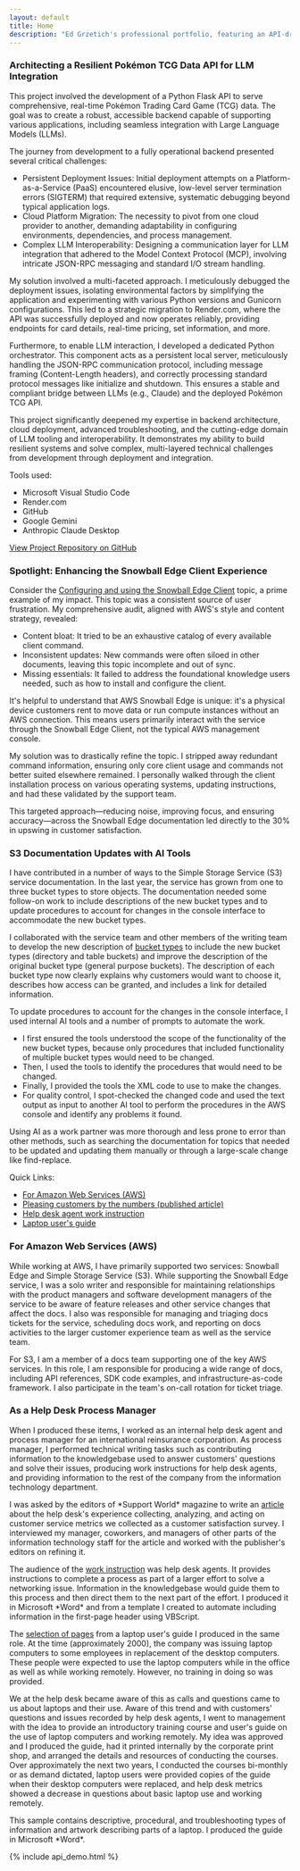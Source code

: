 ```yaml
---
layout: default
title: Home
description: "Ed Grzetich's professional portfolio, featuring an API-driven resume, comprehensive writing samples from AWS and earlier career, and content strategy insights."    
---
```

<div class="project-card">
<h3 class="text-lg font-semibold text-gray-800 mb-2">Architecting a Resilient Pokémon TCG Data API for LLM Integration</h3>
<p class="text-gray-700 mb-3">This project involved the development of a Python Flask API to serve comprehensive, real-time Pokémon Trading Card Game (TCG) data. The goal was to create a robust, accessible backend capable of supporting various applications, including seamless integration with Large Language Models (LLMs).</p>
<p class="text-gray-700 mb-3">The journey from development to a fully operational backend presented several critical challenges:</p>
<ul class="list-disc pl-5 text-gray-700 space-y-1 mb-3"><li>Persistent Deployment Issues: Initial deployment attempts on a Platform-as-a-Service (PaaS) encountered elusive, low-level server termination errors (SIGTERM) that required extensive, systematic debugging beyond typical application logs.</li>
<li>Cloud Platform Migration: The necessity to pivot from one cloud provider to another, demanding adaptability in configuring environments, dependencies, and process management.</li>
<li>Complex LLM Interoperability: Designing a communication layer for LLM integration that adhered to the Model Context Protocol (MCP), involving intricate JSON-RPC messaging and standard I/O stream handling.</li></ul>
<p class="text-gray-700 mb-3">My solution involved a multi-faceted approach. I meticulously debugged the deployment issues, isolating environmental factors by simplifying the application and experimenting with various Python versions and Gunicorn configurations. This led to a strategic migration to Render.com, where the API was successfully deployed and now operates reliably, providing endpoints for card details, real-time pricing, set information, and more.</p>
<p class="text-gray-700 mb-3">Furthermore, to enable LLM interaction, I developed a dedicated Python orchestrator. This component acts as a persistent local server, meticulously handling the JSON-RPC communication protocol, including message framing (Content-Length headers), and correctly processing standard protocol messages like initialize and shutdown. This ensures a stable and compliant bridge between LLMs (e.g., Claude) and the deployed Pokémon TCG API.</p>
<p class="text-gray-700 mb-3">This project significantly deepened my expertise in backend architecture, cloud deployment, advanced troubleshooting, and the cutting-edge domain of LLM tooling and interoperability. It demonstrates my ability to build resilient systems and solve complex, multi-layered technical challenges from development through deployment and integration.</p>
<p class="text-gray-700 mb-3">Tools used:
<ul class="list-disc pl-5 text-gray-700 space-y-1 mb-3">
<li>Microsoft Visual Studio Code</li>
<li>Render.com</li>
<li>GitHub</li>
<li>Google Gemini</li>
<li>Anthropic Claude Desktop</li>
</ul>
<p class="text-gray-700 mb-3"><a href="https://github.com/grzetich/pokemon-tcg-mcp" class="text-red-700 hover:underline" target="_blank">View Project Repository on GitHub</a></p>

<div class="project-card">
<h3 class="text-lg font-semibold text-gray-800 mb-2">Spotlight: Enhancing the Snowball Edge Client Experience</h3>
    <p class="text-gray-700 mb-3">
        Consider the <a href="https://docs.aws.amazon.com/snowball/latest/developer-guide/using-client-commands.html" class="text-red-700 hover:underline" target="_blank">Configuring and using the Snowball Edge Client</a> topic, a prime example of my impact. This topic was a consistent source of user frustration. My comprehensive audit, aligned with AWS's style and content strategy, revealed:
    </p>
    <ul class="list-disc pl-5 text-gray-700 space-y-1 mb-3">
        <li>Content bloat: It tried to be an exhaustive catalog of every available client command.</li>
        <li>Inconsistent updates: New commands were often siloed in other documents, leaving this topic incomplete and out of sync.</li>
        <li>Missing essentials: It failed to address the foundational knowledge users needed, such as how to install and configure the client.</li>
    </ul>
    <p class="text-gray-700 mb-3">
        It's helpful to understand that AWS Snowball Edge is unique: it's a physical device customers rent to move data or run compute instances without an AWS connection. This means users primarily interact with the service through the Snowball Edge Client, not the typical AWS management console.
    </p>
    <p class="text-gray-700 mb-3">
        My solution was to drastically refine the topic. I stripped away redundant command information, ensuring only core client usage and commands not better suited elsewhere remained. I personally walked through the client installation process on various operating systems, updating instructions, and had these validated by the support team.
    </p>
    <p class="text-gray-700 mb-3">
        This targeted approach—reducing noise, improving focus, and ensuring accuracy—across the Snowball Edge documentation led directly to the 30%  in upswing in customer satisfaction.
    </p>
</div>

<div class="project-card">
    <h3 class="text-xl font-semibold text-red-700 mb-2">S3 Documentation Updates with AI Tools</h3>
    <p class="text-gray-700 mb-3">
        I have contributed in a number of ways to the Simple Storage Service (S3) service documentation. In the last year, the service has grown from one to three bucket types to store objects. The documentation needed some follow-on work to include descriptions of the new bucket types and to update procedures to account for changes in the console interface to accommodate the new bucket types.
    </p>
    <p class="text-gray-700 mb-3">
        I collaborated with the service team and other members of the writing team to develop the new description of <a href="https://docs.aws.amazon.com/AmazonS3/latest/userguide/Welcome.html#BasicsBucket" class="text-red-700 hover:underline" target="_blank">bucket types</a> to include the new bucket types (directory and table buckets) and improve the description of the original bucket type (general purpose buckets). The description of each bucket type now clearly explains why customers would want to choose it, describes how access can be granted, and includes a link for detailed information.
    </p>
    <p class="text-gray-700 mb-3">
        To update procedures to account for the changes in the console interface, I used internal AI tools and a number of prompts to automate the work.
    </p>
    <ul class="list-disc pl-5 text-gray-700 space-y-1 mb-3">
        <li>I first ensured the tools understood the scope of the functionality of the new bucket types, because only procedures that included functionality of multiple bucket types would need to be changed.</li>
        <li>Then, I used the tools to identify the procedures that would need to be changed.</li>
        <li>Finally, I provided the tools the XML code to use to make the changes.</li>
        <li>For quality control, I spot-checked the changed code and used the text output as input to another AI tool to perform the procedures in the AWS console and identify any problems it found.</li>
    </ul>
    <p class="text-gray-700">
        Using AI as a work partner was more thorough and less prone to error than other methods, such as searching the documentation for topics that needed to be updated and updating them manually or through a large-scale change like find-replace.
    </p>
</div>

<p class="text-gray-700 font-semibold mb-4">Quick Links:</p>
<ul class="list-none flex flex-wrap gap-4 mb-8">
    <li><a href="#for-amazon-web-services-aws-section" class="text-red-700 hover:underline">For Amazon Web Services (AWS)</a></li>
    <li><a href="{{ site.baseurl }}/assets/other/article.pdf" class="text-red-700 hover:underline" target="_blank">Pleasing customers by the numbers (published article)</a></li>
    <li><a href="{{ site.baseurl }}/assets/other/hd_wi.pdf" class="text-red-700 hover:underline" target="_blank">Help desk agent work instruction</a></li>
    <li><a href="{{ site.baseurl }}/assets/other/lptp_trn.pdf" class="text-red-700 hover:underline" target="_blank">Laptop user's guide</a></li>
</ul>
<div class="project-card">
<h3 id="for-amazon-web-services-aws-section" class="text-2xl font-bold text-gray-900 mb-3">For Amazon Web Services (AWS)</h3>
<p class="text-gray-700 mb-4">
    While working at AWS, I have primarily supported two services: Snowball Edge and Simple Storage Service (S3). While supporting the Snowball Edge service, I was a solo writer and responsible for maintaining relationships with the product managers and software development managers of the service to be aware of feature releases and other service changes that affect the docs. I also was responsible for managing and triaging docs tickets for the service, scheduling docs work, and reporting on docs activities to the larger customer experience team as well as the service team.
</p>
<p class="text-gray-700 mb-4">
    For S3, I am a member of a docs team supporting one of the key AWS services. In this role, I am responsible for producing a wide range of docs, including API references, SDK code examples, and infrastructure-as-code framework. I also participate in the team's on-call rotation for ticket triage.
</p>
</div>
<div class="project-card">
<h3 id="as-a-help-desk-process-manager-section" class="text-2xl font-bold text-gray-900 mb-3 mt-6">As a Help Desk Process Manager</h3>
<p class="text-gray-700 mb-4">
    When I produced these items, I worked as an internal help desk agent and process manager for an international reinsurance corporation. As process manager, I performed technical writing tasks such as contributing information to the knowledgebase used to answer customers' questions and solve their issues, producing work instructions for help desk agents, and providing information to the rest of the company from the information technology department.
</p>
<p class="text-gray-700 mb-4">
    I was asked by the editors of *Support World* magazine to write an <a href="{{ site.baseurl }}/assets/other/article.pdf" class="text-red-700 hover:underline" target="_blank">article</a> about the help desk's experience collecting, analyzing, and acting on customer service metrics we collected as a customer satisfaction survey. I interviewed my manager, coworkers, and managers of other parts of the information technology staff for the article and worked with the publisher's editors on refining it.
</p>
<p class="text-gray-700 mb-4">
    The audience of the <a href="{{ site.baseurl }}/assets/other/hd_wi.pdf" class="text-red-700 hover:underline" target="_blank">work instruction</a> was help desk agents. It provides instructions to complete a process as part of a larger effort to solve a networking issue. Information in the knowledgebase would guide them to this process and then direct them to the next part of the effort. I produced it in Microsoft *Word* and from a template I created to automate including information in the first-page header using VBScript.
</p>
<p class="text-gray-700 mb-4">
    The <a href="{{ site.baseurl }}/assets/other/lptp_trn.pdf" class="text-red-700 hover:underline" target="_blank">selection of pages</a> from a laptop user's guide I produced in the same role. At the time (approximately 2000), the company was issuing laptop computers to some employees in replacement of the desktop computers. These people were expected to use the laptop computers while in the office as well as while working remotely. However, no training in doing so was provided.
</p>
<p class="text-gray-700 mb-4">
    We at the help desk became aware of this as calls and questions came to us about laptops and their use. Aware of this trend and with customers' questions and issues recorded by help desk agents, I went to management with the idea to provide an introductory training course and user's guide on the use of laptop computers and working remotely. My idea was approved and I produced the guide, had it printed internally by the corporate print shop, and arranged the details and resources of conducting the courses. Over approximately the next two years, I conducted the courses bi-monthly or as demand dictated, laptop users were provided copies of the guide when their desktop computers were replaced, and help desk metrics showed a decrease in questions about basic laptop use and working remotely.
</p>
<p class="text-gray-700">
    This sample contains descriptive, procedural, and troubleshooting types of information and artwork describing parts of a laptop. I produced the guide in Microsoft *Word*.
</p>
</div>
{% include api_demo.html %}